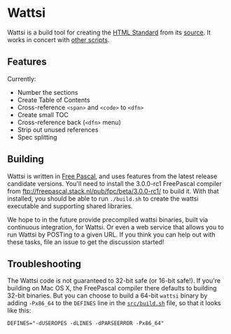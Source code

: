 # Wattsi

Wattsi is a build tool for creating the [HTML Standard](http://html.spec.whatwg.org/multipage/) from its [source](https://github.com/whatwg/html). It works in concert with [other scripts](https://github.com/whatwg/html-build).

## Features

Currently:
 * Number the sections
 * Create Table of Contents
 * Cross-reference `<span>` and `<code>` to `<dfn>`
 * Create small TOC
 * Cross-reference back (`<dfn>` menu)
 * Strip out unused references
 * Spec splitting

## Building

Wattsi is written in [Free Pascal](http://www.freepascal.org/), and uses features from the latest release candidate versions. You'll need to install the 3.0.0-rc1 FreePascal compiler from ftp://freepascal.stack.nl/pub/fpc/beta/3.0.0-rc1/ to build it. With that installed, you should be able to run `./build.sh` to create the wattsi executable and supporting shared libraries.

We hope to in the future provide precompiled wattsi binaries, built via continuous integration, for Wattsi. Or even a web service that allows you to run Wattsi by POSTing to a given URL. If you think you can help out with these tasks, file an issue to get the discussion started!

## Troubleshooting

The Wattsi code is not guaranteed to 32-bit safe (or 16-bit safe!). If you're building on Mac OS X, the FreePascal compiler there defaults to building 32-bit binaries. But you can choose to build a 64-bit `wattsi` binary by adding `-Px86_64` to the `DEFINES` line in the [`src/build.sh`](https://github.com/whatwg/wattsi/blob/master/src/build.sh) file, so that it looks like this:

    DEFINES="-dUSEROPES -dLINES -dPARSEERROR -Px86_64"
